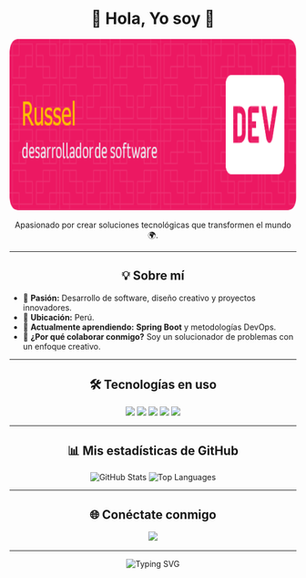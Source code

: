 <div align="center">
   <h1>👋 Hola, Yo soy 🌟</h1>
</div>


<div align="center">
  <img src="https://github.com/Corvussel/Corvussel/blob/main/github-header-image (1).png?raw=true" alt="Banner" style="height: 300px; width: auto; border-radius: 15px;">
</div>

  
<div align="center">  
  <p>Apasionado por crear soluciones tecnológicas que transformen el mundo 🌍.</p>
</div>

---

<div align="center">
  <h2>💡 Sobre mí</h2>
</div>

- 🎯 **Pasión:** Desarrollo de software, diseño creativo y proyectos innovadores.  
- 📍 **Ubicación:** Perú.  
- 🌱 **Actualmente aprendiendo:** **Spring Boot** y metodologías DevOps.  
- 💬 **¿Por qué colaborar conmigo?** Soy un solucionador de problemas con un enfoque creativo.  

---

<div align="center">
  <h2>🛠️ Tecnologías en uso</h2>
</div>

<div align="center">
  <img src="https://img.shields.io/badge/Java-ED8B00?style=for-the-badge&logo=java&logoColor=white">
  <img src="https://img.shields.io/badge/C%23-239120?style=for-the-badge&logo=csharp&logoColor=white">
  <img src="https://img.shields.io/badge/HTML5-E34F26?style=for-the-badge&logo=html5&logoColor=white">
  <img src="https://img.shields.io/badge/CSS3-1572B6?style=for-the-badge&logo=css3&logoColor=white">
  <img src="https://img.shields.io/badge/JavaScript-F7DF1E?style=for-the-badge&logo=javascript&logoColor=black">
</div>

---

<div align="center">
  <h2>📊 Mis estadísticas de GitHub</h2>
</div>

<div align="center">
  <img src="https://github-readme-stats.vercel.app/api?username=Corvussel&show_icons=true&theme=tokyonight" alt="GitHub Stats" width="48%">
  <img src="https://github-readme-stats.vercel.app/api/top-langs/?username=Corvussel&layout=compact&theme=tokyonight" alt="Top Languages" width="48%">
</div>

---

<div align="center">
  <h2>🌐 Conéctate conmigo</h2>
  <a href="mailto:russelfloressolano900@gmail.com">
    <img src="https://img.shields.io/badge/Email-D14836?style=for-the-badge&logo=gmail&logoColor=white">
  </a> 
</div>

---

<div align="center">
  <img src="https://readme-typing-svg.herokuapp.com?font=Fira+Code&size=22&pause=1000&color=36BCF7&width=435&lines=🌟+Transformando+ideas+en+código+🌟;💻+Desarrollo+tecnológico+con+propósito+💻;🚀+Innovación+y+creatividad+🚀;" alt="Typing SVG">
</div>
